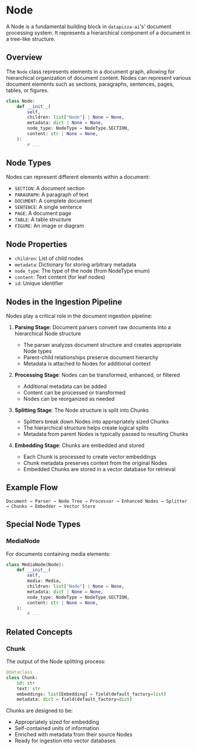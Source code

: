 # Node

A Node is a fundamental building block in `datapizza-ai`'s' document processing system. It represents a hierarchical component of a document in a tree-like structure.

## Overview

The `Node` class represents elements in a document graph, allowing for hierarchical organization of document content. Nodes can represent various document elements such as sections, paragraphs, sentences, pages, tables, or figures.

```python
class Node:
    def __init__(
        self,
        children: list["Node"] | None = None,
        metadata: dict | None = None,
        node_type: NodeType = NodeType.SECTION,
        content: str | None = None,
    ):
        # ...
```

## Node Types

Nodes can represent different elements within a document:

- `SECTION`: A document section
- `PARAGRAPH`: A paragraph of text
- `DOCUMENT`: A complete document
- `SENTENCE`: A single sentence
- `PAGE`: A document page
- `TABLE`: A table structure
- `FIGURE`: An image or diagram

## Node Properties

- `children`: List of child nodes
- `metadata`: Dictionary for storing arbitrary metadata
- `node_type`: The type of the node (from NodeType enum)
- `content`: Text content (for leaf nodes)
- `id`: Unique identifier

## Nodes in the Ingestion Pipeline

Nodes play a critical role in the document ingestion pipeline:

1. **Parsing Stage**: Document parsers convert raw documents into a hierarchical Node structure
     - The parser analyzes document structure and creates appropriate Node types
     - Parent-child relationships preserve document hierarchy
     - Metadata is attached to Nodes for additional context

2. **Processing Stage**: Nodes can be transformed, enhanced, or filtered
     - Additional metadata can be added
     - Content can be processed or transformed
     - Nodes can be reorganized as needed

3. **Splitting Stage**: The Node structure is split into Chunks
     - Splitters break down Nodes into appropriately sized Chunks
     - The hierarchical structure helps create logical splits
     - Metadata from parent Nodes is typically passed to resulting Chunks

4. **Embedding Stage**: Chunks are embedded and stored
     - Each Chunk is processed to create vector embeddings
     - Chunk metadata preserves context from the original Nodes
     - Embedded Chunks are stored in a vector database for retrieval

## Example Flow

```
Document → Parser → Node Tree → Processor → Enhanced Nodes → Splitter → Chunks → Embedder → Vector Store
```

## Special Node Types

### MediaNode

For documents containing media elements:

```python
class MediaNode(Node):
    def __init__(
        self,
        media: Media,
        children: list["Node"] | None = None,
        metadata: dict | None = None,
        node_type: NodeType = NodeType.SECTION,
        content: str | None = None,
    ):
        # ...
```

## Related Concepts

### Chunk

The output of the Node splitting process:

```python
@dataclass
class Chunk:
    id: str
    text: str
    embeddings: list[Embedding] = field(default_factory=list)
    metadata: dict = field(default_factory=dict)
```

Chunks are designed to be:

- Appropriately sized for embedding
- Self-contained units of information
- Enriched with metadata from their source Nodes
- Ready for ingestion into vector databases
